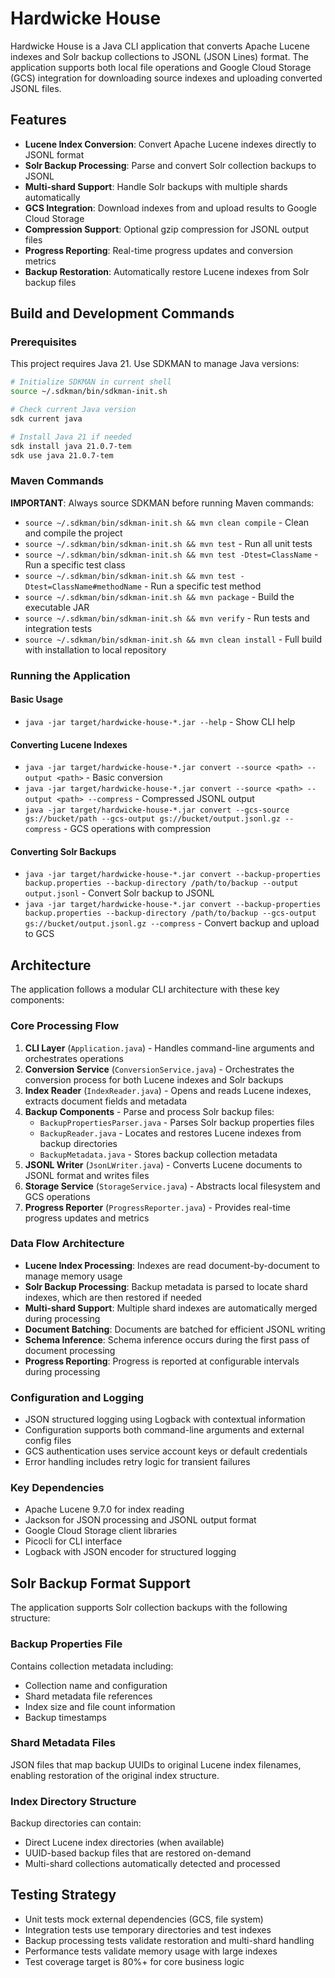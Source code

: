# Hardwicke House

Hardwicke House is a Java CLI application that converts Apache Lucene indexes and Solr backup collections to JSONL (JSON Lines) format. The application supports both local file operations and Google Cloud Storage (GCS) integration for downloading source indexes and uploading converted JSONL files.

## Features

- **Lucene Index Conversion**: Convert Apache Lucene indexes directly to JSONL format
- **Solr Backup Processing**: Parse and convert Solr collection backups to JSONL
- **Multi-shard Support**: Handle Solr backups with multiple shards automatically  
- **GCS Integration**: Download indexes from and upload results to Google Cloud Storage
- **Compression Support**: Optional gzip compression for JSONL output files
- **Progress Reporting**: Real-time progress updates and conversion metrics
- **Backup Restoration**: Automatically restore Lucene indexes from Solr backup files

## Build and Development Commands

### Prerequisites
This project requires Java 21. Use SDKMAN to manage Java versions:

```bash
# Initialize SDKMAN in current shell
source ~/.sdkman/bin/sdkman-init.sh

# Check current Java version
sdk current java

# Install Java 21 if needed
sdk install java 21.0.7-tem
sdk use java 21.0.7-tem
```

### Maven Commands
**IMPORTANT**: Always source SDKMAN before running Maven commands:
- `source ~/.sdkman/bin/sdkman-init.sh && mvn clean compile` - Clean and compile the project
- `source ~/.sdkman/bin/sdkman-init.sh && mvn test` - Run all unit tests
- `source ~/.sdkman/bin/sdkman-init.sh && mvn test -Dtest=ClassName` - Run a specific test class
- `source ~/.sdkman/bin/sdkman-init.sh && mvn test -Dtest=ClassName#methodName` - Run a specific test method
- `source ~/.sdkman/bin/sdkman-init.sh && mvn package` - Build the executable JAR
- `source ~/.sdkman/bin/sdkman-init.sh && mvn verify` - Run tests and integration tests
- `source ~/.sdkman/bin/sdkman-init.sh && mvn clean install` - Full build with installation to local repository

### Running the Application

#### Basic Usage
- `java -jar target/hardwicke-house-*.jar --help` - Show CLI help

#### Converting Lucene Indexes
- `java -jar target/hardwicke-house-*.jar convert --source <path> --output <path>` - Basic conversion
- `java -jar target/hardwicke-house-*.jar convert --source <path> --output <path> --compress` - Compressed JSONL output
- `java -jar target/hardwicke-house-*.jar convert --gcs-source gs://bucket/path --gcs-output gs://bucket/output.jsonl.gz --compress` - GCS operations with compression

#### Converting Solr Backups
- `java -jar target/hardwicke-house-*.jar convert --backup-properties backup.properties --backup-directory /path/to/backup --output output.jsonl` - Convert Solr backup to JSONL
- `java -jar target/hardwicke-house-*.jar convert --backup-properties backup.properties --backup-directory /path/to/backup --gcs-output gs://bucket/output.jsonl.gz --compress` - Convert backup and upload to GCS

## Architecture

The application follows a modular CLI architecture with these key components:

### Core Processing Flow
1. **CLI Layer** (`Application.java`) - Handles command-line arguments and orchestrates operations
2. **Conversion Service** (`ConversionService.java`) - Orchestrates the conversion process for both Lucene indexes and Solr backups
3. **Index Reader** (`IndexReader.java`) - Opens and reads Lucene indexes, extracts document fields and metadata
4. **Backup Components** - Parse and process Solr backup files:
   - `BackupPropertiesParser.java` - Parses Solr backup properties files
   - `BackupReader.java` - Locates and restores Lucene indexes from backup directories
   - `BackupMetadata.java` - Stores backup collection metadata
5. **JSONL Writer** (`JsonLWriter.java`) - Converts Lucene documents to JSONL format and writes files
6. **Storage Service** (`StorageService.java`) - Abstracts local filesystem and GCS operations
7. **Progress Reporter** (`ProgressReporter.java`) - Provides real-time progress updates and metrics

### Data Flow Architecture
- **Lucene Index Processing**: Indexes are read document-by-document to manage memory usage
- **Solr Backup Processing**: Backup metadata is parsed to locate shard indexes, which are then restored if needed
- **Multi-shard Support**: Multiple shard indexes are automatically merged during processing
- **Document Batching**: Documents are batched for efficient JSONL writing
- **Schema Inference**: Schema inference occurs during the first pass of document processing
- **Progress Reporting**: Progress is reported at configurable intervals during processing

### Configuration and Logging
- JSON structured logging using Logback with contextual information
- Configuration supports both command-line arguments and external config files
- GCS authentication uses service account keys or default credentials
- Error handling includes retry logic for transient failures

### Key Dependencies
- Apache Lucene 9.7.0 for index reading
- Jackson for JSON processing and JSONL output format
- Google Cloud Storage client libraries
- Picocli for CLI interface
- Logback with JSON encoder for structured logging

## Solr Backup Format Support

The application supports Solr collection backups with the following structure:

### Backup Properties File
Contains collection metadata including:
- Collection name and configuration
- Shard metadata file references
- Index size and file count information
- Backup timestamps

### Shard Metadata Files
JSON files that map backup UUIDs to original Lucene index filenames, enabling restoration of the original index structure.

### Index Directory Structure
Backup directories can contain:
- Direct Lucene index directories (when available)
- UUID-based backup files that are restored on-demand
- Multi-shard collections automatically detected and processed

## Testing Strategy

- Unit tests mock external dependencies (GCS, file system)
- Integration tests use temporary directories and test indexes
- Backup processing tests validate restoration and multi-shard handling
- Performance tests validate memory usage with large indexes
- Test coverage target is 80%+ for core business logic